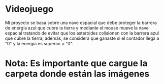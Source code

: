 # Videojuego
Mi proyecto se basa sobre una nave espacial que debe proteger la barrera de energía azul que cubre la tierra y mediante el mouse mueve la nave espacial tratando de evitar que los asteroides colisionen con la barrera azul que cubre la tierra, además, se considera que ganaste si el contador llega a "0" y la energía es superior a "0".
<br>
<h1>Nota: Es importante que cargue la carpeta donde están las imágenes</h1>

